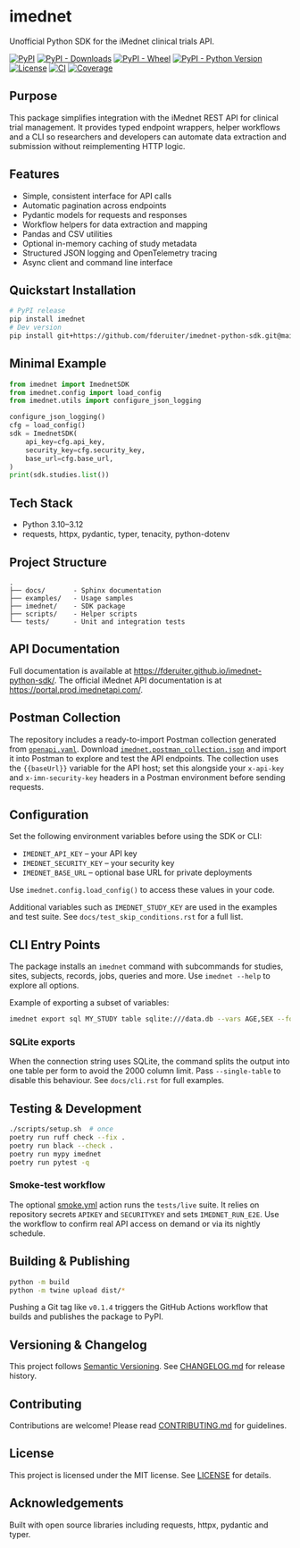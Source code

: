 # imednet

Unofficial Python SDK for the iMednet clinical trials API.

[![PyPI](https://img.shields.io/pypi/v/imednet.svg)](https://pypi.org/project/imednet/)
[![PyPI - Downloads](https://img.shields.io/pypi/dm/imednet.svg)](https://pypi.org/project/imednet/)
[![PyPI - Wheel](https://img.shields.io/pypi/wheel/imednet.svg)](https://pypi.org/project/imednet/)
[![PyPI - Python Version](https://img.shields.io/pypi/pyversions/imednet.svg)](https://pypi.org/project/imednet/)
[![License](https://img.shields.io/pypi/l/imednet.svg)](LICENSE)
[![CI](https://img.shields.io/github/actions/workflow/status/fderuiter/imednet-python-sdk/ci.yml?branch=main)](https://github.com/fderuiter/imednet-python-sdk/actions/workflows/ci.yml)
[![Coverage](https://img.shields.io/badge/coverage-90%25-brightgreen)](https://github.com/fderuiter/imednet-python-sdk)

## Purpose

This package simplifies integration with the iMednet REST API for clinical trial
management. It provides typed endpoint wrappers, helper workflows and a CLI so
researchers and developers can automate data extraction and submission without
reimplementing HTTP logic.

## Features

- Simple, consistent interface for API calls
- Automatic pagination across endpoints
- Pydantic models for requests and responses
- Workflow helpers for data extraction and mapping
- Pandas and CSV utilities
- Optional in-memory caching of study metadata
- Structured JSON logging and OpenTelemetry tracing
- Async client and command line interface

## Quickstart Installation

```bash
# PyPI release
pip install imednet
# Dev version
pip install git+https://github.com/fderuiter/imednet-python-sdk.git@main
```

## Minimal Example

```python
from imednet import ImednetSDK
from imednet.config import load_config
from imednet.utils import configure_json_logging

configure_json_logging()
cfg = load_config()
sdk = ImednetSDK(
    api_key=cfg.api_key,
    security_key=cfg.security_key,
    base_url=cfg.base_url,
)
print(sdk.studies.list())
```

## Tech Stack

- Python 3.10–3.12
- requests, httpx, pydantic, typer, tenacity, python-dotenv

## Project Structure

```
.
├── docs/       - Sphinx documentation
├── examples/   - Usage samples
├── imednet/    - SDK package
├── scripts/    - Helper scripts
└── tests/      - Unit and integration tests
```

## API Documentation

Full documentation is available at
<https://fderuiter.github.io/imednet-python-sdk/>.
The official iMednet API documentation is at <https://portal.prod.imednetapi.com/>.

## Postman Collection

The repository includes a ready-to-import Postman collection generated from
[`openapi.yaml`](openapi.yaml). Download
[`imednet.postman_collection.json`](imednet.postman_collection.json) and import it
into Postman to explore and test the API endpoints. The collection uses the
`{{baseUrl}}` variable for the API host; set this alongside your `x-api-key` and
`x-imn-security-key` headers in a Postman environment before sending requests.

## Configuration

Set the following environment variables before using the SDK or CLI:

- `IMEDNET_API_KEY` – your API key
- `IMEDNET_SECURITY_KEY` – your security key
- `IMEDNET_BASE_URL` – optional base URL for private deployments

Use `imednet.config.load_config()` to access these values in your code.

Additional variables such as `IMEDNET_STUDY_KEY` are used in the examples and
test suite. See `docs/test_skip_conditions.rst` for a full list.

## CLI Entry Points

The package installs an `imednet` command with subcommands for studies, sites,
subjects, records, jobs, queries and more. Use `imednet --help` to explore all
options.

Example of exporting a subset of variables:

```bash
imednet export sql MY_STUDY table sqlite:///data.db --vars AGE,SEX --forms 10,20
```

### SQLite exports

When the connection string uses SQLite, the command splits the output into one
table per form to avoid the 2000 column limit. Pass ``--single-table`` to
disable this behaviour. See ``docs/cli.rst`` for full examples.

## Testing & Development

```bash
./scripts/setup.sh  # once
poetry run ruff check --fix .
poetry run black --check .
poetry run mypy imednet
poetry run pytest -q
```

### Smoke-test workflow

The optional [smoke.yml](.github/workflows/smoke.yml) action runs the `tests/live` suite.
It relies on repository secrets `APIKEY` and `SECURITYKEY` and sets `IMEDNET_RUN_E2E`.
Use the workflow to confirm real API access on demand or via its nightly schedule.

## Building & Publishing

```bash
python -m build
python -m twine upload dist/*
```

Pushing a Git tag like `v0.1.4` triggers the GitHub Actions workflow that builds
and publishes the package to PyPI.

## Versioning & Changelog

This project follows [Semantic Versioning](https://semver.org). See
[CHANGELOG.md](CHANGELOG.md) for release history.

## Contributing

Contributions are welcome! Please read
[CONTRIBUTING.md](CONTRIBUTING.md) for guidelines.

## License

This project is licensed under the MIT license. See [LICENSE](LICENSE) for
details.

## Acknowledgements

Built with open source libraries including requests, httpx, pydantic and typer.

